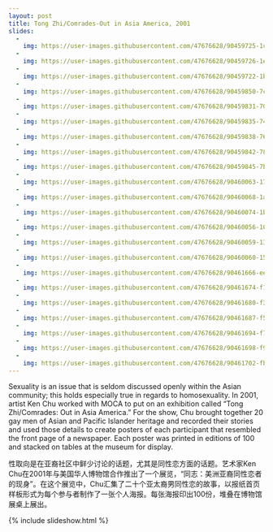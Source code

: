 ```yaml
---
layout: post
title: Tong Zhi/Comrades-Out in Asia America, 2001
slides:
  -
    img: https://user-images.githubusercontent.com/47676628/90459725-1cd8a180-e0d0-11ea-92f1-d89746a54ab7.jpg
  -
    img: https://user-images.githubusercontent.com/47676628/90459726-1ea26500-e0d0-11ea-9b1a-f7d58923e0dd.jpg
  -
    img: https://user-images.githubusercontent.com/47676628/90459722-1b0ede00-e0d0-11ea-8584-9a1cc34e0761.jpg
  -
    img: https://user-images.githubusercontent.com/47676628/90459850-7ccf4800-e0d0-11ea-9aeb-ca4eee55d073.jpg
  -
    img: https://user-images.githubusercontent.com/47676628/90459831-70e38600-e0d0-11ea-8601-e5dc8b6fc3c6.jpg
  -
    img: https://user-images.githubusercontent.com/47676628/90459835-74770d00-e0d0-11ea-8dcf-ab0348446937.jpg
  -
    img: https://user-images.githubusercontent.com/47676628/90459838-7640d080-e0d0-11ea-8af2-27581b8c1235.jpg
  -
    img: https://user-images.githubusercontent.com/47676628/90459842-78a32a80-e0d0-11ea-84fc-7197d698e709.jpg
  -
    img: https://user-images.githubusercontent.com/47676628/90459845-7b058480-e0d0-11ea-921b-8dc43ef13110.jpg
  -
    img: https://user-images.githubusercontent.com/47676628/90460063-17c82200-e0d1-11ea-9645-d110278213a1.jpg
  -
    img: https://user-images.githubusercontent.com/47676628/90460068-1a2a7c00-e0d1-11ea-97fe-8b7ec4c02a0c.jpg
  -
    img: https://user-images.githubusercontent.com/47676628/90460074-1bf43f80-e0d1-11ea-877f-02791a1c6a73.jpg
  -
    img: https://user-images.githubusercontent.com/47676628/90460056-10a11400-e0d1-11ea-9ad6-300b27d1a191.jpg
  -
    img: https://user-images.githubusercontent.com/47676628/90460059-139c0480-e0d1-11ea-90e4-43d246786dea.jpg
  -
    img: https://user-images.githubusercontent.com/47676628/90460060-15fe5e80-e0d1-11ea-8b1e-b932ef7ec68b.jpg
  -
    img: https://user-images.githubusercontent.com/47676628/90461666-ee10fa00-e0d4-11ea-99b4-450e902a4572.jpg
  -
    img: https://user-images.githubusercontent.com/47676628/90461674-f1a48100-e0d4-11ea-8e58-e1717208cf43.jpg
  -
    img: https://user-images.githubusercontent.com/47676628/90461680-f36e4480-e0d4-11ea-8101-21aaea1b9959.jpg
  -
    img: https://user-images.githubusercontent.com/47676628/90461687-f5d09e80-e0d4-11ea-8dd6-8ed907141837.jpg
  -
    img: https://user-images.githubusercontent.com/47676628/90461694-f79a6200-e0d4-11ea-8c5d-86d1c3651e5b.jpg
  -
    img: https://user-images.githubusercontent.com/47676628/90461698-f9642580-e0d4-11ea-9273-40c0994b8832.jpg
  -
    img: https://user-images.githubusercontent.com/47676628/90461702-fbc67f80-e0d4-11ea-8ec9-f5185d93ec20.jpg
---
```


Sexuality is an issue that is seldom discussed openly within the Asian community; this holds especially true in regards to homosexuality. In 2001, artist Ken Chu worked with MOCA to put on an exhibition called “Tong Zhi/Comrades: Out in Asia America.” For the show, Chu brought together 20 gay men of Asian and Pacific Islander heritage and recorded their stories and used those details to create posters of each participant that resembled the front page of a newspaper. Each poster was printed in editions of 100 and stacked on tables at the museum for display.

性取向是在亚裔社区中鲜少讨论的话题，尤其是同性恋方面的话题。艺术家Ken Chu在2001年与美国华人博物馆合作推出了一个展览，“同志：美洲亚裔同性恋者的现身”。在这个展览中，Chu汇集了二十个亚太裔男同性恋的故事，以报纸首页样板形式为每个参与者制作了一张个人海报。每张海报印出100份，堆叠在博物馆展桌上展出。

{% include slideshow.html %}
